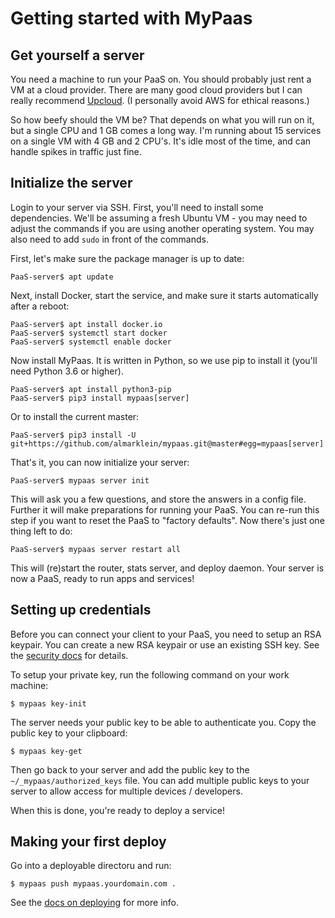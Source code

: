 # Getting started with MyPaas


## Get yourself a server

You need a machine to run your PaaS on. You should probably just rent a VM at
a cloud provider. There are many good cloud providers but I can really recommend
[Upcloud](https://upcloud.com/signup/?promo=B8EWX6).
(I personally avoid AWS for ethical reasons.)

So how beefy should the VM be? That depends on what you will run on it,
but a single CPU and 1 GB comes a long way.
I'm running about 15 services on a single VM with 4 GB and 2 CPU's. It's idle most
of the time, and can handle spikes in traffic just fine.


## Initialize the server

Login to your server via SSH. First, you'll need to install some
dependencies. We'll be assuming a fresh Ubuntu VM - you may need to
adjust the commands if you are using another operating system. You may
also need to add `sudo` in front of the commands.

First, let's make sure the package manager is up to date:
```
PaaS-server$ apt update
```

Next, install Docker, start the service, and make sure it starts automatically after a reboot:
```
PaaS-server$ apt install docker.io
PaaS-server$ systemctl start docker
PaaS-server$ systemctl enable docker
```

Now install MyPaas. It is written in Python, so we use pip to install it (you'll need Python 3.6 or higher).
```
PaaS-server$ apt install python3-pip
PaaS-server$ pip3 install mypaas[server]
```
Or to install the current master:
```
PaaS-server$ pip3 install -U git+https://github.com/almarklein/mypaas.git@master#egg=mypaas[server]
```

That's it, you can now initialize your server:
```
PaaS-server$ mypaas server init
```

This will ask you a few questions, and store the answers in a config file.
Further it will make preparations for running your PaaS. You can re-run
this step if you want to reset the PaaS to "factory defaults".
Now there's just one thing left to do:

```
PaaS-server$ mypaas server restart all
```

This will (re)start the router, stats server, and deploy daemon.
Your server is now a PaaS, ready to run apps and services!


## Setting up credentials

Before you can connect your client to your PaaS, you need to setup an
RSA keypair. You can create a new RSA keypair or use an existing SSH
key. See the [security docs](security.md) for details.

To setup your private key, run the following command on your work machine:
```
$ mypaas key-init
```

The server needs your public key to be able to authenticate you.
Copy the public key to your clipboard:
```
$ mypaas key-get
```

Then go back to your server and add the public key to the
`~/_mypaas/authorized_keys` file. You can add multiple public keys to
your server to allow access for multiple devices / developers.

When this is done, you're ready to deploy a service!


## Making your first deploy

Go into a deployable directoru and run:
```
$ mypaas push mypaas.yourdomain.com .
```

See the [docs on deploying](deploying.md) for more info.
